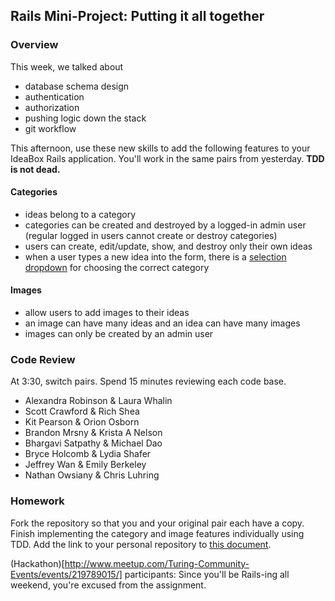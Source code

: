 ## Rails Mini-Project: Putting it all together

### Overview

This week, we talked about

* database schema design
* authentication
* authorization
* pushing logic down the stack
* git workflow

This afternoon, use these new skills to add the following features to your IdeaBox Rails application. You'll work in the same pairs from yesterday. **TDD is not dead.**

#### Categories

* ideas belong to a category
* categories can be created and destroyed by a logged-in admin user (regular logged in users cannot create or destroy categories)
* users can create, edit/update, show, and destroy only their own ideas
* when a user types a new idea into the form, there is a [selection dropdown](http://guides.rubyonrails.org/form_helpers.html#option-tags-from-a-collection-of-arbitrary-objects) for choosing the correct category

#### Images

* allow users to add images to their ideas
* an image can have many ideas and an idea can have many images
* images can only be created by an admin user

### Code Review

At 3:30, switch pairs. Spend 15 minutes reviewing each code base. 

* Alexandra Robinson & Laura Whalin
* Scott Crawford & Rich Shea 
* Kit Pearson & Orion Osborn 
* Brandon Mrsny & Krista A Nelson 
* Bhargavi Satpathy & Michael Dao
* Bryce Holcomb & Lydia Shafer
* Jeffrey Wan & Emily Berkeley
* Nathan Owsiany & Chris Luhring

### Homework

Fork the repository so that you and your original pair each have a copy. Finish implementing the category and image features individually using TDD. Add the link to your personal repository to [this document](https://github.com/turingschool/ruby-submissions/blob/master/1410/06_mini_project/06_mini_project.yml). 

(Hackathon)[http://www.meetup.com/Turing-Community-Events/events/219789015/] participants: Since you'll be Rails-ing all weekend, you're excused from the assignment.
